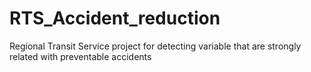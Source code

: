 # RTS_Accident_reduction
Regional Transit Service project for detecting variable that are strongly related with preventable accidents
